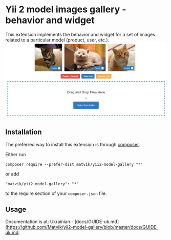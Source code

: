 Yii 2 model images gallery - behavior and widget
================================================

This extension implements the behavior and widget for a set of images related to a particular model (product, user, etc.).
![Ajax Widget](https://raw.githubusercontent.com/Matvik/yii2-model-gallery/master/docs/ajax-widget.png)

Installation
------------

The preferred way to install this extension is through [composer](http://getcomposer.org/download/).

Either run

```
composer require --prefer-dist matvik/yii2-model-gallery "*"
```

or add

```
"matvik/yii2-model-gallery": "*"
```

to the require section of your `composer.json` file.


Usage
-----

Documentation is at:
Ukrainian - [docs/GUIDE-uk.md](https://github.com/Matvik/yii2-model-gallery/blob/master/docs/GUIDE-uk.md.